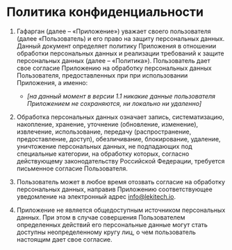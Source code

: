# Политика конфиденциальности

1. Гафарган (далее – «Приложение») уважает своего пользователя (далее «Пользователь) и его право на защиту персональных данных. Данный документ определяет политику Приложения в отношении обработки персональных данных и реализации требований к защите персональных данных (далее – «Политика»). Пользователь дает свое согласие Приложению на обработку персональных данных Пользователя, предоставленных при при использовании Приложения, а именно:
   - _[на данный момент в версии 1.1 никакие данные пользователя Приложением не сохраняются, ни локально ни удаленно]_
2. Обработка персональных данных означает запись, систематизацию, накопление, хранение, уточнение (обновление, изменение), извлечение, использование, передачу (распространение, предоставление, доступ), обезличивание, блокирование, удаление, уничтожение персональных данных, не подпадающих под специальные категории, на обработку которых, согласно действующему законодательству Российской Федерации, требуется письменное согласие Пользователя.

3. Пользователь может в любое время отозвать согласие на обработку персональных данных, направив Приложению соответствующее уведомление на электронный адрес info@lekitech.io.

4. Приложение не является общедоступным источником персональных данных. При этом в случае совершения Пользователем определенных действий его персональные данные могут стать доступны неопределенному кругу лиц, о чем пользователь настоящим дает свое согласие.
